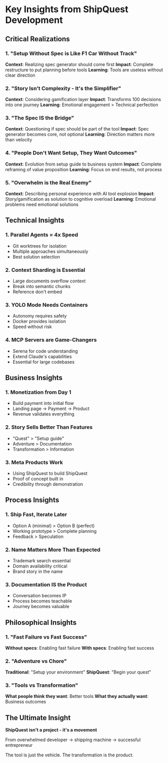 # Key Insights from ShipQuest Development

## Critical Realizations

### 1. "Setup Without Spec is Like F1 Car Without Track"
**Context**: Realizing spec generator should come first
**Impact**: Complete restructure to put planning before tools
**Learning**: Tools are useless without clear direction

### 2. "Story Isn't Complexity - It's the Simplifier"
**Context**: Considering gamification layer
**Impact**: Transforms 100 decisions into one journey
**Learning**: Emotional engagement > Technical perfection

### 3. "The Spec IS the Bridge"
**Context**: Questioning if spec should be part of the tool
**Impact**: Spec generator becomes core, not optional
**Learning**: Direction matters more than velocity

### 4. "People Don't Want Setup, They Want Outcomes"
**Context**: Evolution from setup guide to business system
**Impact**: Complete reframing of value proposition
**Learning**: Focus on end results, not process

### 5. "Overwhelm is the Real Enemy"
**Context**: Describing personal experience with AI tool explosion
**Impact**: Story/gamification as solution to cognitive overload
**Learning**: Emotional problems need emotional solutions

## Technical Insights

### 1. Parallel Agents = 4x Speed
- Git worktrees for isolation
- Multiple approaches simultaneously
- Best solution selection

### 2. Context Sharding is Essential
- Large documents overflow context
- Break into semantic chunks
- Reference don't embed

### 3. YOLO Mode Needs Containers
- Autonomy requires safety
- Docker provides isolation
- Speed without risk

### 4. MCP Servers are Game-Changers
- Serena for code understanding
- Extend Claude's capabilities
- Essential for large codebases

## Business Insights

### 1. Monetization from Day 1
- Build payment into initial flow
- Landing page → Payment → Product
- Revenue validates everything

### 2. Story Sells Better Than Features
- "Quest" > "Setup guide"
- Adventure > Documentation
- Transformation > Information

### 3. Meta Products Work
- Using ShipQuest to build ShipQuest
- Proof of concept built in
- Credibility through demonstration

## Process Insights

### 1. Ship Fast, Iterate Later
- Option A (minimal) > Option B (perfect)
- Working prototype > Complete planning
- Feedback > Speculation

### 2. Name Matters More Than Expected
- Trademark search essential
- Domain availability critical
- Brand story in the name

### 3. Documentation IS the Product
- Conversation becomes IP
- Process becomes teachable
- Journey becomes valuable

## Philosophical Insights

### 1. "Fast Failure vs Fast Success"
**Without specs**: Enabling fast failure
**With specs**: Enabling fast success

### 2. "Adventure vs Chore"
**Traditional**: "Setup your environment"
**ShipQuest**: "Begin your quest"

### 3. "Tools vs Transformation"
**What people think they want**: Better tools
**What they actually want**: Business outcomes

## The Ultimate Insight

**ShipQuest isn't a project - it's a movement**

From overwhelmed developer → shipping machine → successful entrepreneur

The tool is just the vehicle. The transformation is the product.


